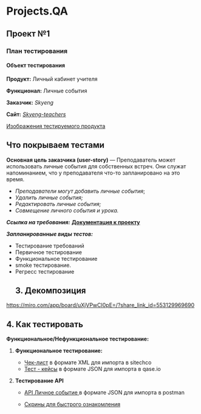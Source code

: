 # Projects.QA

## Проект №1 
### План тестирования
#### **Объект тестирования**
**Продукт:** Личный кабинет учителя

**Функционал:** Личные события

**Заказчик:** *Skyeng*

**Сайт:** [*Skyeng-teachers*](https://new-teachers.skyeng.ru/)

[Изображения тестируемого продукта](https://github.com/MarinaEgoshina/Projects.QA/tree/d1ab9441bbe283c76a864f2a22b6fb3c3d6d92e8/%D0%9A%D1%83%D1%80%D1%81%D0%BE%D0%B2%D0%B0%D1%8F1/images)


## **Что покрываем тестами**

**Основная цель заказчика (user-story)** — Преподаватель может использовать личные события для собственных встреч. Они служат напоминанием, что у преподавателя что-то запланировано на это время.

- *Преподаватели могут добавить личные события*;
- *Удалить личные события;*
- *Редактировать личные события;*
- *Совмещение личного события и урока.*

***Ссылка на требования:*** [**Документация к проекту**](https://github.com/MarinaEgoshina/Projects.QA/blob/ed6eea8ce956178267cc91e17d904597ef5fbd85/%D0%9A%D1%83%D1%80%D1%81%D0%BE%D0%B2%D0%B0%D1%8F1/%D0%94%D0%BE%D0%BA%D1%83%D0%BC%D0%B5%D0%BD%D1%82%D0%B0%D1%86%D0%B8%D1%8F%20%D0%BA%20%D0%BF%D1%80%D0%BE%D0%B5%D0%BA%D1%82%D1%83.pdf) 

***Запланированные виды тестов:***

- Тестирование требований
- Первичное тестирование
- Функциональное тестирование
- smoke тестирование.
- Регресс тестирование
  ## 3. **Декомпозиция**

https://miro.com/app/board/uXjVPwCI0pE=/?share_link_id=553129969690

## 4. **Как тестировать**

**Функциональное/Нефункциональное тестирование:**

1. **Функциональное тестирование:**
    - [Чек-лист](https://github.com/MarinaEgoshina/Projects.QA/blob/83934f3f084bcdeb941ff8d73f0589fa02102bad/%D0%9A%D1%83%D1%80%D1%81%D0%BE%D0%B2%D0%B0%D1%8F1/checklists/sitechco_dump_checklists_1457843_2023_07_31_00_50_43.xml) в формате XML для импорта в sitechco
    - [Тест - кейсы](https://github.com/MarinaEgoshina/Projects.QA/blob/d86c4f9b30ddd1b997584ac8565217232930b31d/%D0%9A%D1%83%D1%80%D1%81%D0%BE%D0%B2%D0%B0%D1%8F1/Test%20Case/KR12-2023-07-30.json) в формате JSON для импорта в qase.io
2. **Тестирование API**
    
   - [API Личное событие ](https://github.com/MarinaEgoshina/Projects.QA/blob/2784bcb88b27745dd9fae8737fb9766a664aa6ec/%D0%9A%D1%83%D1%80%D1%81%D0%BE%D0%B2%D0%B0%D1%8F%202/API/API%20%D0%9B%D0%B8%D1%87%D0%BD%D0%BE%D0%B5%20%D1%81%D0%BE%D0%B1%D1%8B%D1%82%D0%B8%D0%B5.postman_collection.json) в формате JSON для импорта в postman
    
    - [Скрины для быстрого ознакомления](https://github.com/MarinaEgoshina/Projects.QA/tree/d1ab9441bbe283c76a864f2a22b6fb3c3d6d92e8/%D0%9A%D1%83%D1%80%D1%81%D0%BE%D0%B2%D0%B0%D1%8F%202/images)
        

            
            
